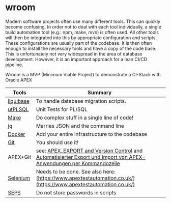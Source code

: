 # wroom
Modern software projects often use many different tools. This can quickly become confusing. In order not to deal with each tool individually, a single build automation tool (e.g.: npm, make, mvn) is often used. All other tools will then be integrated into this by appropriate configuration and scripts.  These configurations are usually part of the codebase. It is then often enough to install the necessary tools and have a copy of the code base. 
This is unfortunately not very widespread in the area of database development. 
However, it is an important approach for a lean CI/CD pipeline. 


Wroom is a MVP (Minimum Viable Project)  to demonstrate a CI-Stack with Oracle APEX

| Tools | Summary | 
| --- | --- |
| [liquibase](https://www.liquibase.org/) | To handle database migration scripts.  |
| [utPLSQL](http://utplsql.org/)   | Unit Tests for PL/SQL|
| [Make](https://www.gnu.org/software/make/) | Do complex stuff in a single line of code!|
| jq | Marries JSON and the command line |
| [Docker](https://www.docker.com/)    | Add your entire infrastructure to the codebase  |
| [Git](https://git-scm.com/)       | You should use it! |
| APEX+Git  | see: [APEX_EXPORT and Version Control](https://ogobrecht.github.io/posts/2018-07-25-apex-export-and-version-control) and [Automatisierter Export und Import von APEX-Anwendungen per Kommandozeile ](https://apex.oracle.com/pls/apex/germancommunities/apexcommunity/tipp/4901/index.html) | 
| [Selenium](https://www.seleniumhq.org/)  | Needs to be done. See also here: [https://www.apextestautomation.co.uk/](https://www.apextestautomation.co.uk/)  |
| [SEPS](https://docs.oracle.com/en/database/oracle/oracle-database/19/dbseg/configuring-authentication.html#GUID-803496D2-19C7-4F02-94EC-C13EDD8FB17B)  | Do not store passwords in scripts

